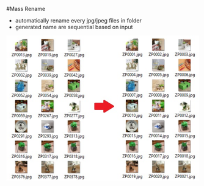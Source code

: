 #Mass Rename
- automatically rename every jpg/jpeg files in folder
- generated name are sequential based on input

![](/git_pic/mass_rename.jpg)